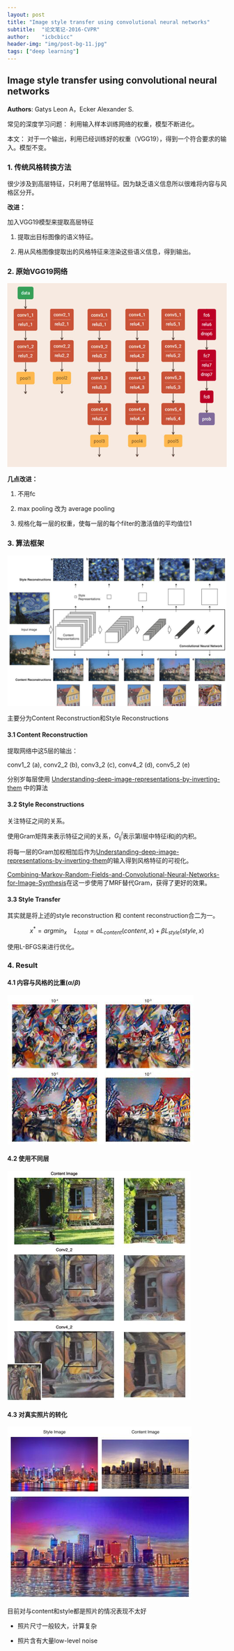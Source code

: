 ```yaml
---
layout: post
title: "Image style transfer using convolutional neural networks"
subtitle:  "论文笔记-2016-CVPR"
author:    "icbcbicc"
header-img: "img/post-bg-11.jpg"
tags: ["deep learning"]
---
```


## Image style transfer using convolutional neural networks

**Authors**: Gatys Leon A，Ecker Alexander S.

常见的深度学习问题： 利用输入样本训练网络的权重，模型不断进化。

本文： 对于一个输出，利用已经训练好的权重（VGG19），得到一个符合要求的输入。模型不变。

### 1. 传统风格转换方法

很少涉及到高层特征，只利用了低层特征。因为缺乏语义信息所以很难将内容与风格区分开。

**改进：**

加入VGG19模型来提取高层特征

1. 提取出目标图像的语义特征。

2. 用从风格图像提取出的风格特征来渲染这些语义信息，得到输出。

### 2. 原始VGG19网络

![VGG19](/img/32.JPG)

**几点改进：**

1. 不用fc

2. max pooling 改为 average pooling

3. 规格化每一层的权重，使每一层的每个filter的激活值的平均值位1

### 3. 算法框架

![算法整体框架](/img/33.JPG)

主要分为Content Reconstruction和Style Reconstructions

#### 3.1 Content Reconstruction

提取网络中这5层的输出：

conv1_2 (a),  conv2_2 (b),  conv3_2 (c),  conv4_2 (d),  conv5_2 (e)

分别岁每层使用 [Understanding-deep-image-representations-by-inverting-them](..//Understanding-deep-image-representations-by-inverting-them/) 中的算法

#### 3.2 Style Reconstructions

关注特征之间的关系。

使用Gram矩阵来表示特征之间的关系，$G_{ij}^l$表示第l层中特征i和j的内积。

将每一层的Gram加权相加后作为[Understanding-deep-image-representations-by-inverting-them](..//Understanding-deep-image-representations-by-inverting-them/)的输入得到风格特征的可视化。

[Combining-Markov-Random-Fields-and-Convolutional-Neural-Networks-for-Image-Synthesis](/2016/12/31/Combining-Markov-Random-Fields-and-Convolutional-Neural-Networks-for-Image-Synthesis/)在这一步使用了MRF替代Gram，获得了更好的效果。

#### 3.3 Style Transfer

其实就是将上述的style reconstruction 和 content reconstruction合二为一。

$$x^* = argmin_x \quad L_{total} = \alpha L_{content}(content, x) + \beta L_{style}(style, x)$$

使用L-BFGS来进行优化。

### 4. Result

#### 4.1 内容与风格的比重($\alpha/\beta$)

![内容与风格的比重](/img/35.JPG)

#### 4.2 使用不同层

![使用不同层](/img/36.JPG)

#### 4.3 对真实照片的转化

![对真实照片的转化](/img/37.JPG)

目前对与content和style都是照片的情况表现不太好

- 照片尺寸一般较大，计算复杂

- 照片含有大量low-level noise
